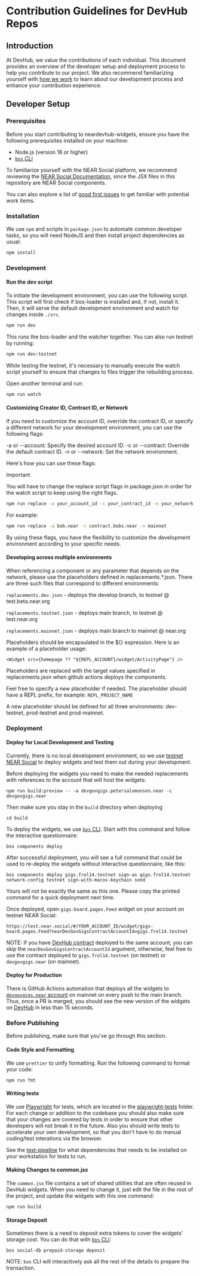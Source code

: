# Contribution Guidelines for DevHub Repos

## Introduction

At DevHub, we value the contributions of each individual. This document provides an overview of the developer setup and deployment process to help you contribute to our project. We also recommend familiarizing yourself with [how we work](https://github.com/near/devgigsboard-widgets/blob/main/docs/how-we-work.md) to learn about our development process and enhance your contribution experience.

## Developer Setup

### Prerequisites

Before you start contributing to neardevhub-widgets, ensure you have the following prerequisites installed on your machine:

- Node.js (version 18 or higher)
- [`bos` CLI](https://github.com/FroVolod/bos-cli-rs)

To familiarize yourself with the NEAR Social platform, we recommend reviewing the [NEAR Social Documentation](https://thewiki.near.page/PastPresentAndFutureOfNearSocial), since the JSX files in this repository are NEAR Social components.

You can also explore a list of [good first issues](https://github.com/near/devgigsboard-widgets/contribute) to get familiar with potential work items.

### Installation

We use `npm` and scripts in `package.json` to automate common developer tasks, so you will need NodeJS and then install project dependencies as usual:

```sh
npm install
```

### Development

#### Run the dev script

To initiate the development environment, you can use the following script. This script will first check if bos-loader is installed and, if not, install it. Then, it will serve the default development environment and watch for changes inside `./src`.

```sh
npm run dev
```

This runs the bos-loader and the watcher together. You can also run testnet by running:

```sh
npm run dev:testnet
```

While testing the testnet, it's necessary to manually execute the watch script yourself to ensure that changes to files trigger the rebuilding process.

Open another terminal and run:

```sh
npm run watch
```

#### Customizing Creator ID, Contract ID, or Network

If you need to customize the account ID, override the contract ID, or specify a different network for your development environment, you can use the following flags:

-a or --account: Specify the desired account ID.
-c or --contract: Override the default contract ID.
-n or --network: Set the network environment.

Here's how you can use these flags:

> [!IMPORTANT]
> You will have to change the replace script flags in package.json in order for the watch script to keep using the right flags.

```sh
npm run replace -a your_account_id -c your_contract_id -n your_network
```

For example:

```sh
npm run replace -a bob.near -c contract.bobs.near -n mainnet
```

By using these flags, you have the flexibility to customize the development environment according to your specific needs.

#### Developing across multiple environments

When referencing a component or any parameter that depends on the network, please use the placeholders defined in replacements.\*.json. There are three such files that correspond to different environments:

`replacements.dev.json` - deploys the develop branch, to testnet @ test.beta.near.org

`replacements.testnet.json` - deploys main branch, to testnet @ test.near.org

`replacements.mainnet.json` - deploys main branch to mainnet @ near.org

Placeholders should be encapsulated in the ${} expression. Here is an example of a placeholder usage:

`<Widget src={homepage ?? "${REPL_ACCOUNT}/widget/ActivityPage"} />`

Placeholders are replaced with the target values specified in replacements.json when github actions deploys the components.

Feel free to specify a new placeholder if needed. The placeholder should have a REPL prefix, for example: `REPL_PROJECT_NAME`

A new placeholder should be defined for all three environments: dev-testnet, prod-testnet and prod-mainnet.

### Deployment

#### Deploy for Local Development and Testing

Currently, there is no local development environment, so we use [testnet NEAR Social](https://test.near.social) to deploy widgets and test them out during your development.

Before deploying the widgets you need to make the needed replacements with references to the account that will host the widgets:

```
npm run build:preview -- -a devgovgigs.petersalomonsen.near -c devgovgigs.near
```

Then make sure you stay in the `build` directory when deploying

```
cd build
```

To deploy the widgets, we use [`bos` CLI](https://github.com/FroVolod/bos-cli-rs). Start with this command and follow the interactive questionnaire:

```
bos components deploy
```

After successful deployment, you will see a full command that could be used to re-deploy the widgets without interactive questionnaire, like this:

```
bos components deploy gigs.frol14.testnet sign-as gigs.frol14.testnet network-config testnet sign-with-macos-keychain send
```

Yours will not be exactly the same as this one. Please copy the printed command for a quick deployment next time.

Once deployed, open `gigs-board.pages.Feed` widget on your account on testnet NEAR Social:

```
https://test.near.social/#/YOUR_ACCOUNT_ID/widget/gigs-board.pages.Feed?nearDevGovGigsContractAccountId=gigs.frol14.testnet
```

NOTE: If you have [DevHub contract](https://github.com/near/neardevhub-contract) deployed to the same account, you can skip the `nearDevGovGigsContractAccountId` argument, otherwise, feel free to use the contract deployed to `gigs.frol14.testnet` (on testnet) or `devgovgigs.near` (on mainnet).

#### Deploy for Production

There is GitHub Actions automation that deploys all the widgets to [`devgovgigs.near` account](https://near.social/#/mob.near/widget/MyPage?accountId=devgovgigs.near) on mainnet on every push to the main branch.
Thus, once a PR is merged, you should see the new version of the widgets on [DevHub](https://neardevhub.org) in less than 15 seconds.

### Before Publishing

Before publishing, make sure that you’ve go through this section.

#### Code Style and Formatting

We use `prettier` to unify formatting. Run the following command to format your code:

```
npm run fmt
```

#### Writing tests

We use [Playwright](https://playwright.dev) for tests, which are located in the [playwright-tests](./playwright-tests/) folder. For each change or addition to the codebase you should also make sure that your changes are covered by tests in order to ensure that other developers will not break it in the future. Also you should write tests to accelerate your own development, so that you don't have to do manual coding/test interations via the browser.

See the [test-pipeline](./.github/workflows/continuous-integration-workflow.yml) for what dependencies that needs to be installed on your workstation for tests to run.

#### Making Changes to common.jsx

The `common.jsx` file contains a set of shared utilities that are often reused in DevHub widgets. When you need to change it, just edit the file in the root of the project, and update the widgets with this one command:

```
npm run build
```

#### Storage Deposit

Sometimes there is a need to deposit extra tokens to cover the widgets’ storage cost. You can do that with [`bos` CLI](https://github.com/FroVolod/bos-cli-rs):

```
bos social-db prepaid-storage deposit
```

NOTE: `bos` CLI will interactively ask all the rest of the details to prepare the transaction.
